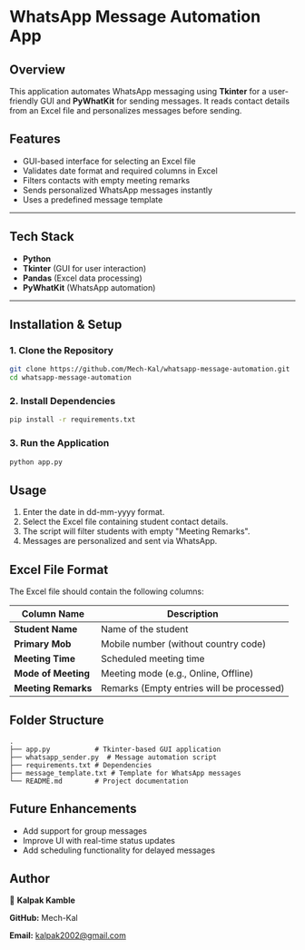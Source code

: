 # WhatsApp Message Automation App

## Overview
This application automates WhatsApp messaging using **Tkinter** for a user-friendly GUI and **PyWhatKit** for sending messages. It reads contact details from an Excel file and personalizes messages before sending.

## Features
- GUI-based interface for selecting an Excel file
- Validates date format and required columns in Excel
- Filters contacts with empty meeting remarks
- Sends personalized WhatsApp messages instantly
- Uses a predefined message template

---

## Tech Stack
- **Python**
- **Tkinter** (GUI for user interaction)
- **Pandas** (Excel data processing)
- **PyWhatKit** (WhatsApp automation)

---

## Installation & Setup

### 1. **Clone the Repository**
```sh
git clone https://github.com/Mech-Kal/whatsapp-message-automation.git
cd whatsapp-message-automation
```
### 2. Install Dependencies
```sh
pip install -r requirements.txt
```
### 3. Run the Application
```sh
python app.py
```
## Usage
1. Enter the date in dd-mm-yyyy format.
2. Select the Excel file containing student contact details.
3. The script will filter students with empty "Meeting Remarks".
4. Messages are personalized and sent via WhatsApp.
## Excel File Format
The Excel file should contain the following columns:

| Column Name       | Description                              |
|-------------------|------------------------------------------|
| **Student Name**  | Name of the student                     |
| **Primary Mob**   | Mobile number (without country code)    |
| **Meeting Time**  | Scheduled meeting time                  |
| **Mode of Meeting** | Meeting mode (e.g., Online, Offline)  |
| **Meeting Remarks** | Remarks (Empty entries will be processed) |


## Folder Structure
```plaintext
.
├── app.py           # Tkinter-based GUI application
├── whatsapp_sender.py  # Message automation script
├── requirements.txt # Dependencies
├── message_template.txt # Template for WhatsApp messages
└── README.md        # Project documentation
```
## Future Enhancements
- Add support for group messages
- Improve UI with real-time status updates
- Add scheduling functionality for delayed messages
## Author
👤 **Kalpak Kamble**

**GitHub:** Mech-Kal

**Email:** kalpak2002@gmail.com
